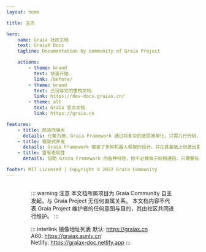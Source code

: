 ```yaml
---
layout: home

title: 主页

hero:
    name: Graia 社区文档
    text: GraiaX Docs
    tagline: Documentation by community of Graia Project

    actions:
        - theme: brand
          text: 快速开始
          link: /before/
        - theme: brand
          text: 还没写完的重构文档
          link: https://dev-docs.graiax.cn/
        - theme: alt
          text: Graia 官方文档
          link: https://graia.cn

features:
    - title: 简洁而强大
      details: 化繁为简，Graia Framework 通过将复杂的底层简单化，只需几行代码，便可创造无限可能。
    - title: 框架式开发
      details: Graia Framework 借鉴了多种机器人框架的设计，并在其基础上创造出更多独有设计，帮助开发者更快更好地创作。
    - title: 富有表现性
      details: 借助 Graia Framework 的各种特性，你不必懊恼于网络通信，只需要有无限的想法就能实现你想要的一切。

footer: MIT Licensed | Copyright © 2022 Graia Community
---
```


<div class="home"><div class="container">

::: warning 注意
本文档所属项目为 Graia Community 自主发起，与 Graia Project 无任何直属关系。
本文档内容不代表 Graia Project 维护者的任何意图与目的，其由社区共同进行维护。
:::

::: interlink 镜像地址列表
默认: <https://graiax.cn>  
A60: <https://graiax.aunly.cn>  
Netlify: <https://graiax-doc.netlify.app>
:::

</div></div>

<style lang="scss" scoped>
.home {
  display: flex;
  justify-content: center;
  padding: 0 24px;

  .container {
    width: 100%;
    max-width: 1152px;
  }

  .container > div {
    margin: 16px 0;
  }
}

@media (min-width: 640px) {
  .home {
    padding: 0 48px;
  }
}

@media (min-width: 960px) {
  .home {
    padding: 0 64px;
  }
}
</style>
